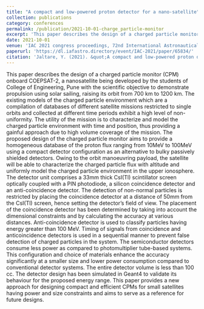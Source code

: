 ```yaml
---
title: "A compact and low-powered proton detector for a nano-satellite"
collection: publications
category: conferences
permalink: /publication/2021-10-01-charge_particle-monitor
excerpt: 'This paper describes the design of a charged particle monitor (CPM) onboard COEPSAT-2, a nanosatellite being developed by the students of College of Engineering, Pune with the scientific objective to demonstrate propulsion using solar sailing, raising its orbit from 700 km to 1200 km.'
date: 2021-10-01
venue: 'IAC 2021 congress proceedings, 72nd International Astronautical Congress (IAC), Dubai, United Arab Emirates'
paperurl: 'https://dl.iafastro.directory/event/IAC-2021/paper/65834/'
citation: 'Jaltare, Y. (2021). &quot;A compact and low-powered proton detector for a nano-satellite.&quot; <i>International Astronautical Congress</i>. 1(3).'
---
```


This paper describes the design of a charged particle monitor (CPM) onboard COEPSAT-2, a nanosatellite being developed by the students of College of Engineering, Pune with the scientific objective to demonstrate propulsion using solar sailing, raising its orbit from 700 km to 1200 km. The existing models of the charged particle environment which are a compilation of databases of different satellite missions restricted to single orbits and collected at different time periods exhibit a high level of non-uniformity. The utility of the mission is to characterize and model the charged particle environment with time and position, thus providing a gainful approach due to high volume coverage of the mission. The proposed design of the charged particle monitor aims to provide a homogeneous database of the proton flux ranging from 10MeV to 100MeV using a compact detector configuration as an alternative to bulky passively shielded detectors. Owing to the orbit manoeuvring payload, the satellite will be able to characterize the charged particle flux with altitude and uniformly model the charged particle environment in the upper ionosphere. The detector unit comprises a 33mm thick CsI(Tl) scintillator screen optically coupled with a PIN photodiode, a silicon coincidence detector and an anti-coincidence detector. The detection of non-normal particles is restricted by placing the coincidence detector at a distance of 50mm from the CsI(Tl) screen, hence setting the detector’s field of view. The placement of the coincidence detector has been determined by taking into account the dimensional constraints and by calculating the accuracy at various distances. Anti-coincidence detector is used to classify particles having energy greater than 100 MeV. Timing of signals from coincidence and anticoincidence detectors is used in a sequential manner to prevent false detection of charged particles in the system. The semiconductor detectors consume less power as compared to photomultiplier tube-based systems. This configuration and choice of materials enhance the accuracy significantly at a smaller size and lower power consumption compared to conventional detector systems. The entire detector volume is less than 100 cc. The detector design has been simulated in Geant4 to validate its behaviour for the proposed energy range. This paper provides a new approach for designing compact and efficient CPMs for small satellites having power and size constraints and aims to serve as a reference for future designs.
